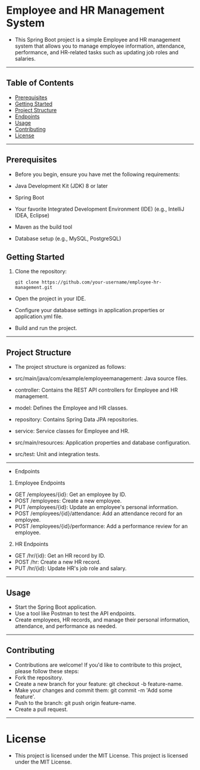 # Employee and HR Management System

- This Spring Boot project is a simple Employee and HR management system that allows you to manage employee information, attendance, performance, and HR-related tasks such as updating job roles and salaries.
----
## Table of Contents

- [Prerequisites](#prerequisites)
- [Getting Started](#getting-started)
- [Project Structure](#project-structure)
- [Endpoints](#endpoints)
- [Usage](#usage)
- [Contributing](#contributing)
- [License](#license)
----
## Prerequisites

- Before you begin, ensure you have met the following requirements:

- Java Development Kit (JDK) 8 or later
- Spring Boot
- Your favorite Integrated Development Environment (IDE) (e.g., IntelliJ IDEA, Eclipse)
- Maven as the build tool
- Database setup (e.g., MySQL, PostgreSQL)

## Getting Started

1. Clone the repository:

   ```
   git clone https://github.com/your-username/employee-hr-management.git
   ```
- Open the project in your IDE.

- Configure your database settings in application.properties or application.yml file.

- Build and run the project.
----
## Project Structure
- The project structure is organized as follows:

- src/main/java/com/example/employeemanagement: Java source files.
- controller: Contains the REST API controllers for Employee and HR management.
- model: Defines the Employee and HR classes.
- repository: Contains Spring Data JPA repositories.
- service: Service classes for Employee and HR.
- src/main/resources: Application properties and database configuration.
- src/test: Unit and integration tests.
----
- Endpoints
1. Employee Endpoints
- GET /employees/{id}: Get an employee by ID.
- POST /employees: Create a new employee.
- PUT /employees/{id}: Update an employee's personal information.
- POST /employees/{id}/attendance: Add an attendance record for an employee.
- POST /employees/{id}/performance: Add a performance review for an employee.

2. HR Endpoints
- GET /hr/{id}: Get an HR record by ID.
- POST /hr: Create a new HR record.
- PUT /hr/{id}: Update HR's job role and salary.
----
## Usage
- Start the Spring Boot application.
- Use a tool like Postman to test the API endpoints.
- Create employees, HR records, and manage their personal information, attendance, and performance as needed.
----
## Contributing
- Contributions are welcome! If you'd like to contribute to this project, please follow these steps:
- Fork the repository.
- Create a new branch for your feature: git checkout -b feature-name.
- Make your changes and commit them: git commit -m 'Add some feature'.
- Push to the branch: git push origin feature-name.
- Create a pull request.
----
# License
- This project is licensed under the MIT License.
This project is licensed under the MIT License.
